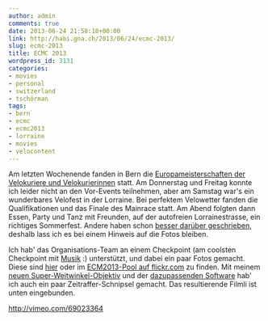```yaml
---
author: admin
comments: true
date: 2013-06-24 21:58:18+00:00
link: http://habi.gna.ch/2013/06/24/ecmc-2013/
slug: ecmc-2013
title: ECMC 2013
wordpress_id: 3131
categories:
- movies
- personal
- switzerland
- tschörman
tags:
- bern
- ecmc
- ecmc2013
- lorraine
- movies
- velocontent
---
```


Am letzten Wochenende fanden in Bern die [Europameisterschaften der Velokuriere und Velokurierinnen](http://ecmc2013.ch) statt.
Am Donnerstag und Freitag konnte ich leider nicht an den Vor-Events teilnehmen, aber am Samstag war's ein wunderbares Velofest in der Lorraine.
Bei perfektem Velowetter fanden die Qualifikationen und das Finale des Mainrace statt.
Am Abend folgten dann Essen, Party und Tanz mit Freunden, auf der autofreien Lorrainestrasse, ein richtiges Sommerfest.
Andere haben schon [besser darüber geschrieben](http://velokurierbern.ch/aktuell/einzelansicht/artikel/ecmc-2013-hopp-celine/), deshalb lass ich es bei einem Hinweis auf die Fotos bleiben.

Ich hab' das Organisations-Team an einem Checkpoint (am coolsten Checkpoint mit [Musik](http://www.flickr.com/photos/habi/9115842492/in/pool-2212905@N24) :) unterstützt, und dabei ein paar Fotos gemacht.
Diese sind [hier](http://fotos.davidhaberth%C3%BCr.ch/index.php?type=sets&setId=72157634275537793) oder im [ECM2013-Pool auf flickr.com](http://www.flickr.com/groups/2212905@N24/pool/) zu finden.
Mit meinem [neuen Super-Weitwinkel-Objektiv](http://www.flickr.com/groups/94829136@N00/) und der [dazupassenden Software](http://www.panolapse360.com) hab' ich auch ein paar Zeitraffer-Schnipsel gemacht.
Das resultierende Filmli ist unten eingebunden.

http://vimeo.com/69023364
